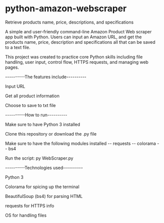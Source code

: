 # python-amazon-webscraper
Retrieve products name, price, descriptions, and specifications

A simple and user-friendly command-line Amazon Product Web scraper app built with Python.
Users can input an Amazon URL, and get the products name, price, description and specifications all that can be saved to a text file.

This project was created to practice core Python skills including file handling, user input, control flow, HTTPS requests, and managing web pages.

----------The features include----------

Input URL

Get all product information

Choose to save to txt file

----------How to run----------

Make sure to have Python 3 installed

Clone this repository or download the .py file

Make sure to have the following modules installed
	-- requests
	-- colorama
	-- bs4

Run the script:
	py WebScraper.py

----------Technologies used----------

Python 3

Colorama for spicing up the terminal

BeautifulSoup (bs4) for parsing HTML

requests for HTTPS info

OS for handling files



